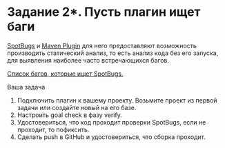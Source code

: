 # Задание 2*. Пусть плагин ищет баги 
[SpotBugs](https://spotbugs.github.io/) и [Maven Plugin](https://spotbugs.readthedocs.io/en/latest/maven.html) для него предоставляют возможность производить статический анализ, то есть анализ кода без его запуска, для выявления наиболее часто встречающихся багов.

[Список багов, которые ищет SpotBugs.](https://spotbugs.readthedocs.io/en/latest/bugDescriptions.html)

Ваша задача
 
1. Подключить плагин к вашему проекту. Возьмите проект из первой задачи или создайте новый на его базе.
2. Настроить goal check в фазу verify.
3. Удостовериться, что код проходит проверки SpotBugs, если не проходит, то пофиксить.
4. Сделать push в GitHub и удостовериться, что сборка проходит.
